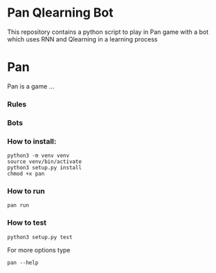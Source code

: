 # Pan Qlearning Bot
This repository contains a python script to play in Pan game with a bot which uses RNN and Qlearning in a learning process

# Pan
Pan is a game ...

### Rules

### Bots

### How to install:
```
python3 -m venv venv
source venv/bin/activate
python3 setup.py install
chmod +x pan
```

### How to run
```
pan run
```

### How to test
```
python3 setup.py test
```

For more options type
```
pan --help
```